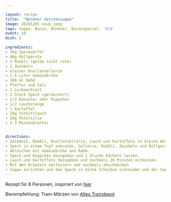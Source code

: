 ```yaml
---

layout: recipe
title:  "Bündner Gerstensuppe"
image: 20201205-soup.jpeg
tags: Suppe, Bacon, Bündner, Baconspecial, '#10'
event: 10
dish: 2

ingredients:
- 30g Speckwürfel
- 80g Rollgerste
- 2 Rüebli (gelbe nicht rote)
- 2 Zwiebeln
- kleiner Knollensellerie
- 1.5 Liter Gemüsebrühe
- 100 ml Rahm
- Pfeffer und Salz
- 1 Lorbeerblatt
- 1 Stück Speck (geräuchert)
- 1/2 Kasseler oder Rippchen
- 1/2 Lauchstange
- 1 Kartoffel
- 20g Schnittlauch
- 20g Petersilie
- 2-3 Minzenblätter


directions:
- Zwiebeln, Rüebli, Knollensellerie, Lauch und Kartoffeln in kleine Würfel schneiden.
- Speck in einem Topf anbraten. Sellerie, Rüebli, Zwiebeln und Rollgerste ca. 10 Minuten mitdünsten. Lorbeerblatt beigeben und gut salzen und pfeffern.
- Ablöschen mit Gemüsebrühe und Rahm.
- Speck und Rippchen dazugeben und 1 Stunde köcheln lassen.
- Lauch und Kartoffeln dazugeben und nochmals 20 Minuten mitkochen.
- Mit den Kräutern verfeinern und nochmals abschmecken.
- Suppe anrichten und den Speck in dicke Scheiben schneiden und der Suppe beigeben.
---
```


Rezept für 6 Personen, inspiriert von [hier](https://www.gaultmillau.ch/atelier-caminada/bundner-gerstensuppe)

Bierempfehlung: Tram-Märzen von [Altes Tramdepot](https://www.altestramdepot.ch/de/unsere-biere)
